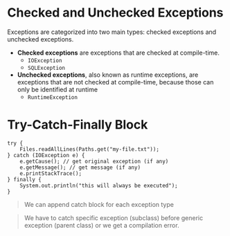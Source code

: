# Checked and Unchecked Exceptions
Exceptions are categorized into two main types: checked exceptions and unchecked exceptions.
- **Checked exceptions** are exceptions that are checked at compile-time. 
	- `IOException`
	- `SQLException`
- **Unchecked exceptions**, also known as runtime exceptions, are exceptions that are not checked at compile-time, because those can only be identified at runtime
	- `RuntimeException`
# Try-Catch-Finally Block

```
try {
	Files.readAllLines(Paths.get("my-file.txt"));
} catch (IOException e) {
	e.getCause(); // get original exception (if any)
	e.getMessage(); // get message (if any)
	e.printStackTrace();
} finally {
	System.out.println("this will always be executed");
}
```
> We can append catch block for each exception type

> We have to catch specific exception (subclass) before generic exception (parent class) or we get a compilation error.